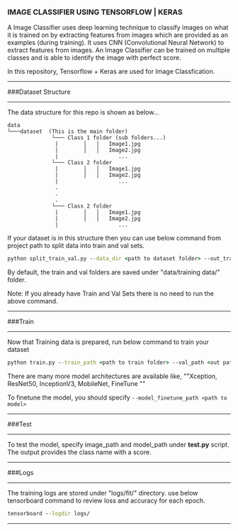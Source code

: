 ### IMAGE CLASSIFIER USING TENSORFLOW | KERAS
A Image Classifier uses deep learning technique to classify images on what it is trained on by extracting features from images which are provided as an examples (during training). It uses CNN (Convolutional Neural Network) to extract features from images. An Image Classifier can be trained on multiple classes and is able to identify the image with perfect score.

In this repository, Tensorflow + Keras are used for Image Classfication.

-------------

###Dataset Structure

----

The data structure for this repo is shown as below...
```
data
└───dataset  (This is the main folder)
              └─── Class 1 folder (sub folders...)
               |        │   │   Image1.jpg
               |        │   │   Image2.jpg
               |                   ...
              └─── Class 2 folder
               |        │   │   Image1.jpg
               |        │   │   Image2.jpg
               |                   ...
               .
               .
               .
              └─── Class 2 folder
               |        │   │   Image1.jpg
               |        │   │   Image2.jpg
               |                   ...
```

If your dataset is in this structure then you can use below command from project path to split data into train and val sets.

```bat
python split_train_val.py --data_dir <path to dataset folder> --out_train_dir <out path to train set> --out_val_dir <out path to val set>
```

By default, the train and val folders are saved under "data/training data/" folder.

Note: If you already have Train and Val Sets there is no need to run the above command.


-------------

###Train

----

Now that Training data is prepared, run below command to train your dataset

```bat
python train.py --train_path <path to train folder> --val_path <out path to val folder> --model_arch  ResNet50
```

There are many more model architectures are available like, ""Xception, ResNet50, InceptionV3, MobileNet, FineTune ""

To finetune the model, you should specify ```--model_finetune_path <path to model>```


-------------

###Test

----

To test the model, specify image_path and model_path under <b>test.py</b> script. The output provides the class name with a score.

-------------

###Logs

----

The training logs are stored under "logs/fit/" directory. use below tensorboard command to review loss and accuracy for each epoch.

```bat
tensorboard --logdir logs/
```


----
